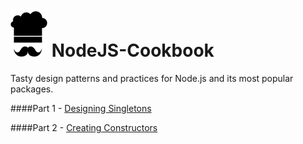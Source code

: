 ![icon](NodeJS-Cookbook.png)   NodeJS-Cookbook
==============================================

Tasty design patterns and practices for Node.js and its most popular packages.

####Part 1 - [Designing Singletons](http://fredkschott.com/post/2013/12/node-js-cookbook---designing-singletons/)

####Part 2 - [Creating Constructors](http://fredkschott.com/post/2014/01/node-js-cookbook---constructors-and-custom-types/)
